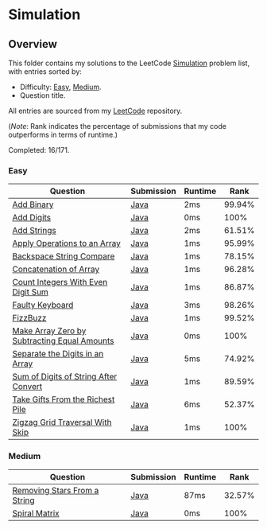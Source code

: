 # Simulation

## Overview
This folder contains my solutions to the LeetCode [Simulation](https://leetcode.com/problem-list/simulation/) problem list,
with entries sorted by:
- Difficulty: [Easy](#easy), [Medium](#medium).
- Question title.

All entries are sourced from my [LeetCode](https://github.com/shumarb/leetcode) repository.

(*Note*: Rank indicates the percentage of submissions that my code outperforms in terms of runtime.)

Completed: 16/171.

### Easy
| Question                                                                                                                                | Submission                                                                                                          | Runtime | Rank   |
|-----------------------------------------------------------------------------------------------------------------------------------------|---------------------------------------------------------------------------------------------------------------------|---------|--------|
| [Add Binary](https://leetcode.com/problems/add-binary/description/)                                                                     | [Java](https://github.com/shumarb/leetcode/blob/main/submissions/java/AddBinary.java)                               | 2ms     | 99.94% |
| [Add Digits](https://leetcode.com/problems/add-digits/description/)                                                                     | [Java](https://github.com/shumarb/leetcode/blob/main/submissions/java/AddDigits.java)                               | 0ms     | 100%   |
| [Add Strings](https://leetcode.com/problems/add-strings/description/)                                                                   | [Java](https://github.com/shumarb/leetcode/blob/main/submissions/java/AddStrings.java)                              | 2ms     | 61.51% |
| [Apply Operations to an Array](https://leetcode.com/problems/apply-operations-to-an-array/description/)                                 | [Java](https://github.com/shumarb/leetcode/blob/main/submissions/java/ApplyOperationsToAnArray.java)                | 1ms     | 95.99% |
| [Backspace String Compare](https://leetcode.com/problems/backspace-string-compare/description/)                                         | [Java](https://github.com/shumarb/leetcode/blob/main/submissions/java/BackspaceStringCompare.java)                  | 1ms     | 78.15% |
| [Concatenation of Array](https://leetcode.com/problems/concatenation-of-array/)                                                         | [Java](https://github.com/shumarb/leetcode/blob/main/submissions/java/ConcatenationOfArrays.java)                   | 1ms     | 96.28% |
| [Count Integers With Even Digit Sum](https://leetcode.com/problems/count-integers-with-even-digit-sum/description/)                     | [Java](https://github.com/shumarb/leetcode/blob/main/submissions/java/CountIntegersWithEvenDigitSum.java)           | 1ms     | 86.87% |
| [Faulty Keyboard](https://leetcode.com/problems/faulty-keyboard/description/)                                                           | [Java](https://github.com/shumarb/leetcode/blob/main/submissions/java/FaultyKeyboard.java)                          | 3ms     | 98.26% |
| [FizzBuzz](https://leetcode.com/problems/fizz-buzz/description/)                                                                        | [Java](https://github.com/shumarb/leetcode/blob/main/submissions/java/FizzBuzz.java)                                | 1ms     | 99.52% |
| [Make Array Zero by Subtracting Equal Amounts](https://leetcode.com/problems/make-array-zero-by-subtracting-equal-amounts/description/) | [Java](https://github.com/shumarb/leetcode/blob/main/submissions/java//MakeArrayZeroBySubtractingEqualAmounts.java) | 0ms     | 100%   |
| [Separate the Digits in an Array](https://leetcode.com/problems/separate-the-digits-in-an-array/description/)                           | [Java](https://github.com/shumarb/leetcode/blob/main/submissions/java/SeparateTheDigitsInAnArray.java)              | 5ms     | 74.92% |
| [Sum of Digits of String After Convert](https://leetcode.com/problems/sum-of-digits-of-string-after-convert/description/)               | [Java](https://github.com/shumarb/leetcode/blob/main/submissions/java/SumOfDigitsOfStringAfterConvert.java)         | 1ms     | 89.59% |
| [Take Gifts From the Richest Pile](https://leetcode.com/problems/take-gifts-from-the-richest-pile/description/)                         | [Java](https://github.com/shumarb/leetcode/blob/main/submissions/java/TakeGiftsFromTheRichestPile.java)             | 6ms     | 52.37% |
| [Zigzag Grid Traversal With Skip](https://leetcode.com/problems/zigzag-grid-traversal-with-skip/description/)                           | [Java](https://github.com/shumarb/leetcode/blob/main/submissions/java/ZigzagGridTraversalWithSkip.java)             | 1ms     | 100%   |

### Medium
| Question                                                                                                | Submission                                                                                           | Runtime | Rank   |
|---------------------------------------------------------------------------------------------------------|------------------------------------------------------------------------------------------------------|---------|--------|
| [Removing Stars From a String](https://leetcode.com/problems/removing-stars-from-a-string/description/) | [Java](https://github.com/shumarb/leetcode/blob/main/submissions/java/RemovingStarsFromAString.java) | 87ms    | 32.57% |
| [Spiral Matrix](https://leetcode.com/problems/spiral-matrix/description/)                               | [Java](https://github.com/shumarb/leetcode/blob/main/submissions/java/SpiralMatrix.java)             | 0ms     | 100%   |
